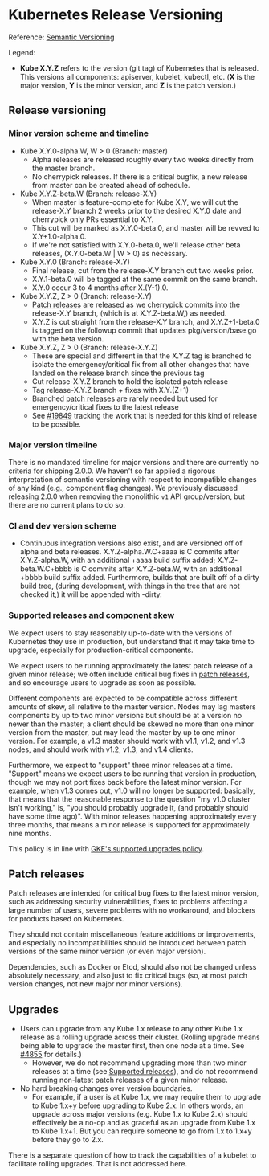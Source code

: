 # Kubernetes Release Versioning

Reference: [Semantic Versioning](http://semver.org)

Legend:

* **Kube X.Y.Z** refers to the version (git tag) of Kubernetes that is released.
This versions all components: apiserver, kubelet, kubectl, etc.  (**X** is the
major version, **Y** is the minor version, and **Z** is the patch version.)

## Release versioning

### Minor version scheme and timeline

* Kube X.Y.0-alpha.W, W > 0 (Branch: master)
  * Alpha releases are released roughly every two weeks directly from the master
branch.
  * No cherrypick releases. If there is a critical bugfix, a new release from
master can be created ahead of schedule.
* Kube X.Y.Z-beta.W (Branch: release-X.Y)
  * When master is feature-complete for Kube X.Y, we will cut the release-X.Y
branch 2 weeks prior to the desired X.Y.0 date and cherrypick only PRs essential
to X.Y.
  * This cut will be marked as X.Y.0-beta.0, and master will be revved to X.Y+1.0-alpha.0.
  * If we're not satisfied with X.Y.0-beta.0, we'll release other beta releases,
(X.Y.0-beta.W | W > 0) as necessary.
* Kube X.Y.0 (Branch: release-X.Y)
  * Final release, cut from the release-X.Y branch cut two weeks prior.
  * X.Y.1-beta.0 will be tagged at the same commit on the same branch.
  * X.Y.0 occur 3 to 4 months after X.(Y-1).0.
* Kube X.Y.Z, Z > 0 (Branch: release-X.Y)
  * [Patch releases](#patch-releases) are released as we cherrypick commits into
the release-X.Y branch, (which is at X.Y.Z-beta.W,) as needed.
  * X.Y.Z is cut straight from the release-X.Y branch, and X.Y.Z+1-beta.0 is
tagged on the followup commit that updates pkg/version/base.go with the beta
version.
* Kube X.Y.Z, Z > 0 (Branch: release-X.Y.Z)
  * These are special and different in that the X.Y.Z tag is branched to isolate
the emergency/critical fix from all other changes that have landed on the
release branch since the previous tag
  * Cut release-X.Y.Z branch to hold the isolated patch release
  * Tag release-X.Y.Z branch + fixes with X.Y.(Z+1)
  * Branched [patch releases](#patch-releases) are rarely needed but used for
emergency/critical fixes to the latest release
  * See [#19849](https://issues.k8s.io/19849) tracking the work that is needed
for this kind of release to be possible.

### Major version timeline

There is no mandated timeline for major versions and there are currently no criteria
for shipping 2.0.0. We haven't so far applied a rigorous interpretation of semantic 
versioning with respect to incompatible changes of any kind (e.g., component flag changes).
We previously discussed releasing 2.0.0 when removing the monolithic `v1` API
group/version, but there are no current plans to do so.

### CI and dev version scheme

* Continuous integration versions also exist, and are versioned off of alpha and
beta releases. X.Y.Z-alpha.W.C+aaaa is C commits after X.Y.Z-alpha.W, with an
additional +aaaa build suffix added; X.Y.Z-beta.W.C+bbbb is C commits after
X.Y.Z-beta.W, with an additional +bbbb build suffix added. Furthermore, builds
that are built off of a dirty build tree, (during development, with things in
the tree that are not checked it,) it will be appended with -dirty.

### Supported releases and component skew

We expect users to stay reasonably up-to-date with the versions of Kubernetes
they use in production, but understand that it may take time to upgrade,
especially for production-critical components.

We expect users to be running approximately the latest patch release of a given
minor release; we often include critical bug fixes in
[patch releases](#patch-release), and so encourage users to upgrade as soon as
possible.

Different components are expected to be compatible across different amounts of
skew, all relative to the master version.  Nodes may lag masters components by
up to two minor versions but should be at a version no newer than the master; a
client should be skewed no more than one minor version from the master, but may
lead the master by up to one minor version.  For example, a v1.3 master should
work with v1.1, v1.2, and v1.3 nodes, and should work with v1.2, v1.3, and v1.4
clients.

Furthermore, we expect to "support" three minor releases at a time.  "Support"
means we expect users to be running that version in production, though we may
not port fixes back before the latest minor version. For example, when v1.3
comes out, v1.0 will no longer be supported: basically, that means that the
reasonable response to the question "my v1.0 cluster isn't working," is, "you
should probably upgrade it, (and probably should have some time ago)". With
minor releases happening approximately every three months, that means a minor
release is supported for approximately nine months.

This policy is in line with
[GKE's supported upgrades policy](https://cloud.google.com/container-engine/docs/clusters/upgrade).

## Patch releases

Patch releases are intended for critical bug fixes to the latest minor version,
such as addressing security vulnerabilities, fixes to problems affecting a large
number of users, severe problems with no workaround, and blockers for products
based on Kubernetes.

They should not contain miscellaneous feature additions or improvements, and
especially no incompatibilities should be introduced between patch versions of
the same minor version (or even major version).

Dependencies, such as Docker or Etcd, should also not be changed unless
absolutely necessary, and also just to fix critical bugs (so, at most patch
version changes, not new major nor minor versions).

## Upgrades

* Users can upgrade from any Kube 1.x release to any other Kube 1.x release as a
rolling upgrade across their cluster. (Rolling upgrade means being able to
upgrade the master first, then one node at a time. See [#4855](https://issues.k8s.io/4855) for details.)
  * However, we do not recommend upgrading more than two minor releases at a
time (see [Supported releases](#supported-releases)), and do not recommend
running non-latest patch releases of a given minor release.
* No hard breaking changes over version boundaries.
  * For example, if a user is at Kube 1.x, we may require them to upgrade to
Kube 1.x+y before upgrading to Kube 2.x. In others words, an upgrade across
major versions (e.g. Kube 1.x to Kube 2.x) should effectively be a no-op and as
graceful as an upgrade from Kube 1.x to Kube 1.x+1. But you can require someone
to go from 1.x to 1.x+y before they go to 2.x.

There is a separate question of how to track the capabilities of a kubelet to
facilitate rolling upgrades. That is not addressed here.

